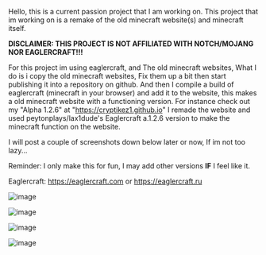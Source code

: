 Hello, this is a current passion project that I am working on. This project that im working on is a remake of the old minecraft website(s) and minecraft itself.

**DISCLAIMER: THIS PROJECT IS NOT AFFILIATED WITH NOTCH/MOJANG NOR EAGLERCRAFT!!!**

For this project im using eaglercraft, and The old minecraft websites, What I do is i copy the old minecraft websites, Fix them up a bit then start publishing it into a
repository on github. And then I compile a build of eaglercraft (minecraft in your browser) and add it to the website, this makes a old minecraft website with a functioning
version. For instance check out my "Alpha 1.2.6" at "https://cryptikez1.github.io" I remade the website and used peytonplays/lax1dude's Eaglercraft a.1.2.6 version to make
the minecraft function on the website.

I will post a couple of screenshots down below later or now, If im not too lazy...

Reminder: I only make this for fun, I may add other versions **IF** I feel like it.

Eaglercraft: https://eaglercraft.com or https://eaglercraft.ru

![image](https://github.com/user-attachments/assets/ea7f3657-c3dd-4b34-a16b-47fcef821d99)

![image](https://github.com/user-attachments/assets/51379eb4-d956-4f8a-9487-a32338f58407)

![image](https://github.com/user-attachments/assets/1304f824-95d7-4061-b7c8-c0b89f6676e5)

![image](https://github.com/user-attachments/assets/beced116-8391-4bc6-ab6b-5f194f26f808)




